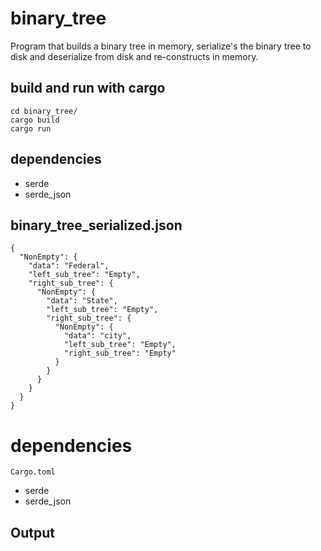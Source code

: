 # binary_tree

Program that builds a binary tree in memory, serialize's the binary tree to disk and deserialize from disk and re-constructs in memory.

## build and run with cargo

```
cd binary_tree/
cargo build
cargo run
```

## dependencies
- serde
- serde_json

## binary_tree_serialized.json

```
{
  "NonEmpty": {
    "data": "Federal",
    "left_sub_tree": "Empty",
    "right_sub_tree": {
      "NonEmpty": {
        "data": "State",
        "left_sub_tree": "Empty",
        "right_sub_tree": {
          "NonEmpty": {
            "data": "city",
            "left_sub_tree": "Empty",
            "right_sub_tree": "Empty"
          }
        }
      }
    }
  }
}
```

# dependencies
```Cargo.toml```






- serde
- serde_json


## Output
